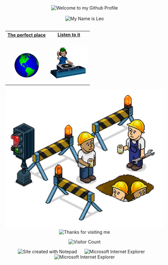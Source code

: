 <!-- "Hero" Header -->
<div align="center">
  <img src="https://github.com/BrunnerLivio/brunnerlivio/blob/master/images/welcome.png?raw=true" style="max-width: 100%;" alt="Welcome to my Github Profile" />
  <br />
  <br />
  <img height="50" alt="My Name is Leo" src="https://habbofont.net/font/disco/my+name+is+leo.gif" />
  <br />
  <br />

</div>

<table width="100%" align="center">
<tr>
<td align="center">
<a href="https://www.travelandleisure.com/thmb/UP6xwyXvyohheukdIFPWG6D3EpM=/1500x0/filters:no_upscale():max_bytes(150000):strip_icc()/snowfall-shirakawa-go-japan-MOSTSNOW0118-f91dd580962b4e2f9d7922f5aac2f84c.jpg">
<strong>The perfect place</strong>
<br />
<br />
<br />

<p>

<img alt="Globe" height="80" src="images/globe.gif">
</a>
</p>

</td>


<td align="center">
<a href="https://www.youtube.com/watch?v=E8gmARGvPlI">
<strong>Listen to it</strong>
<br />
<br />


<p>
<img height="100" alt="Music" src="images/music.gif"> 
</a>
</p>

</td>
</tr>
</table>

<div align="center">
<a href="[align="center"]"><img src="./images/workers.png"></a> 
</div>

<!-- Footer -->

<div align="center">

<img width="320" height="205" alt="Thanks for visiting me" width="100%" src="https://raw.githubusercontent.com/BrunnerLivio/brunnerlivio/master/images/marquee.svg" />
<br />

![Visitor Count](https://profile-counter.glitch.me/leozinlima/count.svg)


<img src="https://raw.githubusercontent.com/BrunnerLivio/brunnerlivio/master/images/notepad.gif" alt="Site created with Notepad" height="30" />
<!-- "margin-right: whatever;" -->
<span>&nbsp;&nbsp;&nbsp;&nbsp;</span>  
<img src="https://raw.githubusercontent.com/BrunnerLivio/brunnerlivio/master/images/ie_logo.gif" alt="Microsoft Internet Explorer" />
<span>&nbsp;&nbsp;&nbsp;&nbsp;</span>  
<img src="https://raw.githubusercontent.com/BrunnerLivio/brunnerlivio/master/images/noframes.gif" alt="Microsoft Internet Explorer" />

</div>
